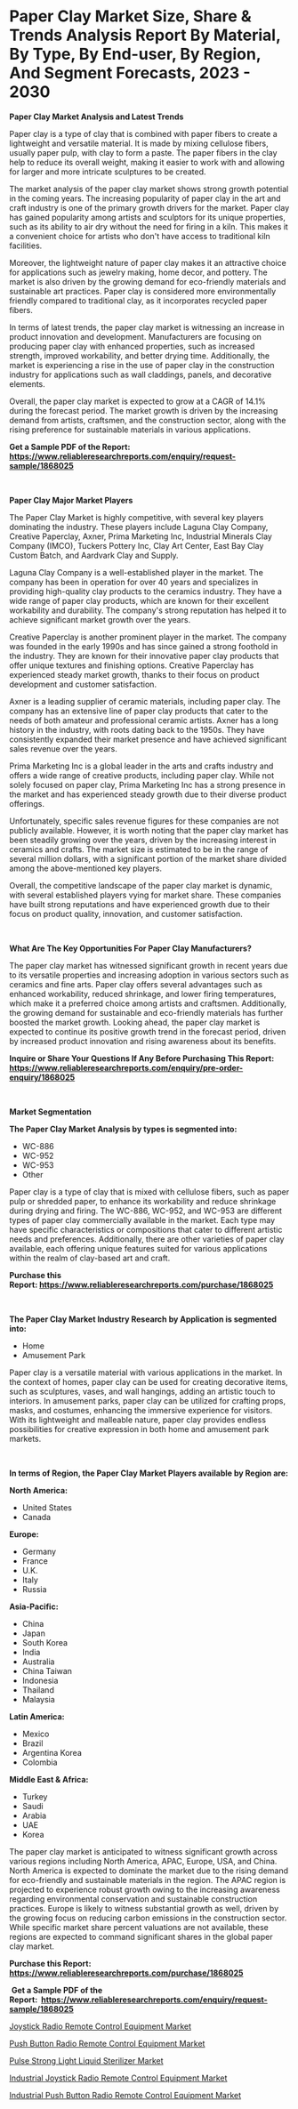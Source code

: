 <p><h1>Paper Clay Market Size, Share & Trends Analysis Report By Material, By Type, By End-user, By Region, And Segment Forecasts, 2023 - 2030</h1></p><p><strong>Paper Clay Market Analysis and Latest Trends</strong></p>
<p><p>Paper clay is a type of clay that is combined with paper fibers to create a lightweight and versatile material. It is made by mixing cellulose fibers, usually paper pulp, with clay to form a paste. The paper fibers in the clay help to reduce its overall weight, making it easier to work with and allowing for larger and more intricate sculptures to be created.</p><p>The market analysis of the paper clay market shows strong growth potential in the coming years. The increasing popularity of paper clay in the art and craft industry is one of the primary growth drivers for the market. Paper clay has gained popularity among artists and sculptors for its unique properties, such as its ability to air dry without the need for firing in a kiln. This makes it a convenient choice for artists who don't have access to traditional kiln facilities.</p><p>Moreover, the lightweight nature of paper clay makes it an attractive choice for applications such as jewelry making, home decor, and pottery. The market is also driven by the growing demand for eco-friendly materials and sustainable art practices. Paper clay is considered more environmentally friendly compared to traditional clay, as it incorporates recycled paper fibers.</p><p>In terms of latest trends, the paper clay market is witnessing an increase in product innovation and development. Manufacturers are focusing on producing paper clay with enhanced properties, such as increased strength, improved workability, and better drying time. Additionally, the market is experiencing a rise in the use of paper clay in the construction industry for applications such as wall claddings, panels, and decorative elements.</p><p>Overall, the paper clay market is expected to grow at a CAGR of 14.1% during the forecast period. The market growth is driven by the increasing demand from artists, craftsmen, and the construction sector, along with the rising preference for sustainable materials in various applications.</p></p>
<p><strong>Get a Sample PDF of the Report:&nbsp; <a href="https://www.reliableresearchreports.com/enquiry/request-sample/1868025">https://www.reliableresearchreports.com/enquiry/request-sample/1868025</a></strong></p>
<p>&nbsp;</p>
<p><strong>Paper Clay Major Market Players</strong></p>
<p><p>The Paper Clay Market is highly competitive, with several key players dominating the industry. These players include Laguna Clay Company, Creative Paperclay, Axner, Prima Marketing Inc, Industrial Minerals Clay Company (IMCO), Tuckers Pottery Inc, Clay Art Center, East Bay Clay Custom Batch, and Aardvark Clay and Supply.</p><p>Laguna Clay Company is a well-established player in the market. The company has been in operation for over 40 years and specializes in providing high-quality clay products to the ceramics industry. They have a wide range of paper clay products, which are known for their excellent workability and durability. The company's strong reputation has helped it to achieve significant market growth over the years.</p><p>Creative Paperclay is another prominent player in the market. The company was founded in the early 1990s and has since gained a strong foothold in the industry. They are known for their innovative paper clay products that offer unique textures and finishing options. Creative Paperclay has experienced steady market growth, thanks to their focus on product development and customer satisfaction.</p><p>Axner is a leading supplier of ceramic materials, including paper clay. The company has an extensive line of paper clay products that cater to the needs of both amateur and professional ceramic artists. Axner has a long history in the industry, with roots dating back to the 1950s. They have consistently expanded their market presence and have achieved significant sales revenue over the years.</p><p>Prima Marketing Inc is a global leader in the arts and crafts industry and offers a wide range of creative products, including paper clay. While not solely focused on paper clay, Prima Marketing Inc has a strong presence in the market and has experienced steady growth due to their diverse product offerings.</p><p>Unfortunately, specific sales revenue figures for these companies are not publicly available. However, it is worth noting that the paper clay market has been steadily growing over the years, driven by the increasing interest in ceramics and crafts. The market size is estimated to be in the range of several million dollars, with a significant portion of the market share divided among the above-mentioned key players.</p><p>Overall, the competitive landscape of the paper clay market is dynamic, with several established players vying for market share. These companies have built strong reputations and have experienced growth due to their focus on product quality, innovation, and customer satisfaction.</p></p>
<p>&nbsp;</p>
<p><strong>What Are The Key Opportunities For Paper Clay Manufacturers?</strong></p>
<p><p>The paper clay market has witnessed significant growth in recent years due to its versatile properties and increasing adoption in various sectors such as ceramics and fine arts. Paper clay offers several advantages such as enhanced workability, reduced shrinkage, and lower firing temperatures, which make it a preferred choice among artists and craftsmen. Additionally, the growing demand for sustainable and eco-friendly materials has further boosted the market growth. Looking ahead, the paper clay market is expected to continue its positive growth trend in the forecast period, driven by increased product innovation and rising awareness about its benefits.</p></p>
<p><strong>Inquire or Share Your Questions If Any Before Purchasing This Report: <a href="https://www.reliableresearchreports.com/enquiry/pre-order-enquiry/1868025">https://www.reliableresearchreports.com/enquiry/pre-order-enquiry/1868025</a></strong></p>
<p>&nbsp;</p>
<p><strong>Market Segmentation</strong></p>
<p><strong>The Paper Clay Market Analysis by types is segmented into:</strong></p>
<p><ul><li>WC-886</li><li>WC-952</li><li>WC-953</li><li>Other</li></ul></p>
<p><p>Paper clay is a type of clay that is mixed with cellulose fibers, such as paper pulp or shredded paper, to enhance its workability and reduce shrinkage during drying and firing. The WC-886, WC-952, and WC-953 are different types of paper clay commercially available in the market. Each type may have specific characteristics or compositions that cater to different artistic needs and preferences. Additionally, there are other varieties of paper clay available, each offering unique features suited for various applications within the realm of clay-based art and craft.</p></p>
<p><strong>Purchase this Report:&nbsp;<a href="https://www.reliableresearchreports.com/purchase/1868025">https://www.reliableresearchreports.com/purchase/1868025</a></strong></p>
<p>&nbsp;</p>
<p><strong>The Paper Clay Market Industry Research by Application is segmented into:</strong></p>
<p><ul><li>Home</li><li>Amusement Park</li></ul></p>
<p><p>Paper clay is a versatile material with various applications in the market. In the context of homes, paper clay can be used for creating decorative items, such as sculptures, vases, and wall hangings, adding an artistic touch to interiors. In amusement parks, paper clay can be utilized for crafting props, masks, and costumes, enhancing the immersive experience for visitors. With its lightweight and malleable nature, paper clay provides endless possibilities for creative expression in both home and amusement park markets.</p></p>
<p>&nbsp;</p>
<p><strong>In terms of Region, the Paper Clay Market Players available by Region are:</strong></p>
<p>
    <p> <strong> North America: </strong>
        <ul>
            <li>United States</li>
            <li>Canada</li>
        </ul>
        </p> 
    <p> <strong> Europe: </strong>
        <ul>
            <li>Germany</li>
            <li>France</li>
            <li>U.K.</li>
            <li>Italy</li>
            <li>Russia</li>
        </ul>
        </p> 
    <p> <strong> Asia-Pacific: </strong>
        <ul>
            <li>China</li>
            <li>Japan</li>
            <li>South Korea</li>
            <li>India</li>
            <li>Australia</li>
            <li>China Taiwan</li>
            <li>Indonesia</li>
            <li>Thailand</li>
            <li>Malaysia</li>
        </ul>
        </p> 
    <p> <strong> Latin America: </strong>
        <ul>
            <li>Mexico</li>
            <li>Brazil</li>
            <li>Argentina Korea</li>
            <li>Colombia</li>
        </ul>
        </p> 
    <p> <strong> Middle East & Africa: </strong>
        <ul>
            <li>Turkey</li>
            <li>Saudi</li>
            <li>Arabia</li>
            <li>UAE</li>
            <li>Korea</li>
        </ul>
    </p>
    </p>
<p><p>The paper clay market is anticipated to witness significant growth across various regions including North America, APAC, Europe, USA, and China. North America is expected to dominate the market due to the rising demand for eco-friendly and sustainable materials in the region. The APAC region is projected to experience robust growth owing to the increasing awareness regarding environmental conservation and sustainable construction practices. Europe is likely to witness substantial growth as well, driven by the growing focus on reducing carbon emissions in the construction sector. While specific market share percent valuations are not available, these regions are expected to command significant shares in the global paper clay market.</p></p>
<p><strong>Purchase this Report: <a href="https://www.reliableresearchreports.com/purchase/1868025">https://www.reliableresearchreports.com/purchase/1868025</a></strong></p>
<p>&nbsp;<strong>Get a Sample PDF of the Report:&nbsp;&nbsp;<a href="https://www.reliableresearchreports.com/enquiry/request-sample/1868025">https://www.reliableresearchreports.com/enquiry/request-sample/1868025</a></strong></p>
<p><strong></strong></p>
<p><p><a href="https://medium.com/@keenanmarks2023/joystick-radio-remote-control-equipment-market-insights-into-market-cagr-market-trends-and-0edf129485ed">Joystick Radio Remote Control Equipment Market</a></p><p><a href="https://medium.com/@adellalesch/push-button-radio-remote-control-equipment-market-furnishes-information-on-market-share-market-4abc2731649c">Push Button Radio Remote Control Equipment Market</a></p><p><a href="https://medium.com/@chasegibson1901/pulse-strong-light-liquid-sterilizer-market-trends-forecast-and-competitive-analysis-to-2030-5a295f734f37">Pulse Strong Light Liquid Sterilizer Market</a></p><p><a href="https://medium.com/@lilakautzer2023/industrial-joystick-radio-remote-control-equipment-market-the-key-to-successful-business-strategy-5efc3fa93d90">Industrial Joystick Radio Remote Control Equipment Market</a></p><p><a href="https://medium.com/@robbleannon/industrial-push-button-radio-remote-control-equipment-market-comprehensive-assessment-by-type-b3cb2a114574">Industrial Push Button Radio Remote Control Equipment Market</a></p></p>